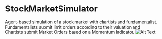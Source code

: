 # StockMarketSimulator


Agent-based simulation of a stock market with chartists and fundamentalist. Fundamentalists submit limit orders according to their valuation and Chartists submit Market Orders based on a Momentum Indicator.
![Alt Text](https://media.giphy.com/media/VglzdjtXoRCvbmAwvs/giphy.gif)
